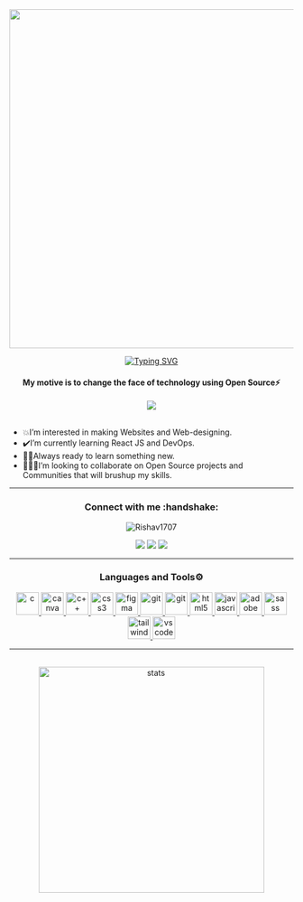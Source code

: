 
<div align='center'>
  <img width="600px" src="https://user-images.githubusercontent.com/97666287/207317620-df845f6a-393d-421e-b470-5621bb5710da.png" />
</div>

<div align="center" title="Who am I?"> 
  
[![Typing SVG](https://readme-typing-svg.herokuapp.com?font=edo&size=30&duration=5000&color=00f7ff&background=EB00FF00&center=true&vCenter=true&width=600&lines=+Hi,+👋+I'm+Rishav+Raj;Frontend+Developer⚡;Open+Source+Enthusiast🥑;Exploring+DevOps💥)](https://git.io/typing-svg)

<h4> My motive is to change the face of technology using <b>Open Source⚡</b> </h4>
  
</div>
<!-- <h1 align="center">Hi👋, I'm Rishav Raj</h1> -->
<div align="center">
  <img src="https://badges.frapsoft.com/os/v1/open-source.svg?v=103"/>
</div>
<br>

<!-- Intro -->
- 💥I’m interested in making Websites and Web-designing.
- ✔️I’m currently learning React JS and DevOps.
- 🙌🏻Always ready to learn something new.
- 🧑‍🤝‍🧑I’m looking to collaborate on Open Source projects and Communities that will brushup my skills.
<hr>

<!-- Social Media -->
<h3 align="center"><b>Connect with me</b> :handshake:</h3>
<p align="center"> <img src="https://komarev.com/ghpvc/?username=Rishav1707&label=Profile%20views&color=0e75b6&style=flat" alt="Rishav1707" /> </p>
<div align="center">
<a href="https://www.linkedin.com/in/rishav-raj-aa7256228/"><img src="https://img.shields.io/badge/linkedin-%230077B5.svg?style=for-the-badge&logo=linkedin&logoColor=white"/></a>
<a href="https://twitter.com/RishavRaj17Jul"> <img src="https://img.shields.io/badge/Twitter-%231DA1F2.svg?style=for-the-badge&logo=Twitter&logoColor=white"/><a>
<a href="https://www.instagram.com/harmony2_my_ear/"><img src="https://img.shields.io/badge/Instagram-E4405F?style=for-the-badge&logo=instagram&logoColor=white"/></a>
</div>
 <hr>
  
<h3 align="center">Languages and Tools⚙️</h3>
<p align="center"> <a href="https://www.cprogramming.com/" target="_blank" rel="noreferrer"> <img src="https://cdn.jsdelivr.net/gh/devicons/devicon/icons/c/c-original.svg" alt="c" width="40" height="40"/> </a> <a href="https://www.canva.com/" target="_blank" rel="noreferrer"> <img src="https://cdn.jsdelivr.net/gh/devicons/devicon/icons/canva/canva-original.svg" alt="canva" width="40" height="40"/> </a> <a href="https://www.w3schools.com/cpp/cpp_intro.asp" target="_blank" rel="noreferrer"> <img src="https://cdn.jsdelivr.net/gh/devicons/devicon/icons/cplusplus/cplusplus-original.svg" alt="c++" width="40" height="40"/> </a> <a href="https://www.w3schools.com/css/" target="_blank" rel="noreferrer"> <img src="https://cdn.jsdelivr.net/gh/devicons/devicon/icons/css3/css3-original.svg" alt="css3" width="40" height="40"/> </a> <a href="https://www.figma.com/" target="_blank" rel="noreferrer"> <img src="https://cdn.jsdelivr.net/gh/devicons/devicon/icons/figma/figma-original.svg" alt="figma" width="40" height="40"/> </a> <a href="https://git-scm.com/" target="_blank" rel="noreferrer"> <img src="https://cdn.jsdelivr.net/gh/devicons/devicon/icons/git/git-original.svg" alt="git" width="40" height="40"/> </a> <a href="https://go.dev/doc/" target="_blank" rel="noreferrer"> <img src="https://cdn.jsdelivr.net/gh/devicons/devicon/icons/go/go-original.svg" alt="git" width="40" height="40"/> </a> <a href="https://www.w3schools.com/html/" target="_blank" rel="noreferrer"> <img src="https://cdn.jsdelivr.net/gh/devicons/devicon/icons/html5/html5-original.svg" alt="html5" width="40" height="40"/> </a> <a href="https://www.javascript.com/resources" target="_blank" rel="noreferrer"> <img src="https://cdn.jsdelivr.net/gh/devicons/devicon/icons/javascript/javascript-original.svg" alt="javascript" width="40" height="40"/> </a> <a href="https://www.adobe.com/products/premiere.html" target="_blank" rel="noreferrer"> <img src="https://cdn.jsdelivr.net/gh/devicons/devicon/icons/premierepro/premierepro-original.svg" alt="adobe" width="40" height="40"/> </a> <a href="https://sass-lang.com/guide" target="_blank" rel="noreferrer"> <img src="https://cdn.jsdelivr.net/gh/devicons/devicon/icons/sass/sass-original.svg" alt="sass" width="40" height="40"/> </a> <a href="https://tailwindcss.com/" target="_blank" rel="noreferrer"> <img src="https://cdn.jsdelivr.net/gh/devicons/devicon/icons/tailwindcss/tailwindcss-plain.svg" alt="tailwind" width="40" height="40"/> </a> <a href="https://code.visualstudio.com/" target="_blank" rel="noreferrer"> <img src="https://cdn.jsdelivr.net/gh/devicons/devicon/icons/vscode/vscode-original.svg" alt="vscode" width="40" height="40"/> </a> </p>
<hr>
<!-- [![Top Langs](https://github-readme-stats.vercel.app/api/top-langs/?username=Rishav1707&theme=dark&layout=compact)](https://github.com/Rishav1707/github-readme-stats) -->
</br>
  
<div align='center' width="6rem">
<!--     <img   width="400px" src="https://github-readme-stats.vercel.app/api?username=Rishav1707&theme=dark&show_icons=true"/> -->
    <img  width="400px" src="https://github-readme-streak-stats.herokuapp.com?user=Rishav1707&theme=dark&border_radius=5" alt= "stats"/>
</div>
